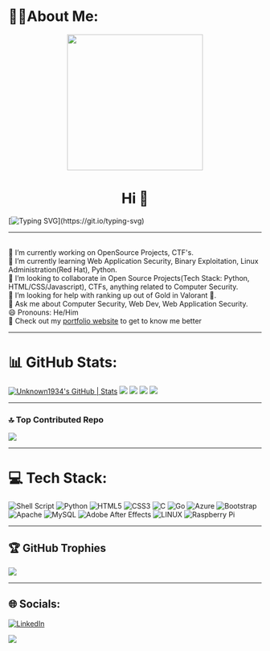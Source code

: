# 🧑‍💻About Me:
<div id="header" align="center">
  <img src=https://media3.giphy.com/media/S4rMbaFzvxfJm/giphy.gif width="270"/>
</div>
<h1 align="center"> Hi 👋</h1>

[![Typing SVG](https://readme-typing-svg.herokuapp.com?duration=10000&center=true&vCenter=true&width=800&height=30&lines=Hello+this+is+Unknown+Sentinel%2C+Welcome+to+my+Github+page.......;I+am+a+Python+developer+and+Computer+Security+Enthusiast...)](https://git.io/typing-svg)

---
<br>🔭 I’m currently working on OpenSource Projects, CTF's.
<br>🌱 I’m currently learning Web Application Security, Binary Exploitation, Linux Administration(Red Hat), Python.
<br>👯 I’m looking to collaborate in Open Source Projects(Tech Stack: Python, HTML/CSS/Javascript), CTFs, anything related to Computer Security.
<br>🤔 I’m looking for help with ranking up out of Gold in Valorant 🥲.
<br>💬 Ask me about Computer Security, Web Dev, Web Application Security.
<br>😄 Pronouns: He/Him
<br>📧 Check out my [portfolio website](https://unknownsentinel193.github.io/Portfolio/) to get to know me better

---

# 📊 GitHub Stats:
[![Unknown1934's GitHub | Stats](https://stats.quine.sh/Unknown1934/github?theme=light)](https://quine.sh)
![](https://github-readme-stats-sigma-five.vercel.app/api?username=Unknownsentinel193&theme=react&hide_border=false&include_all_commits=false&count_private=false)
![](https://github-readme-streak-stats.herokuapp.com/?user=Unknownsentinel193&theme=react&hide_border=false)
![](https://github-readme-activity-graph.cyclic.app/graph?username=Unknownsentinel193&theme=react-dark)
![](https://github-readme-stats-sigma-five.vercel.app/api/top-langs/?username=Unknownsentinel193&theme=react&hide_border=false&include_all_commits=false&count_private=false&layout=compact)



---

### 🔝 Top Contributed Repo
![](https://github-contributor-stats.vercel.app/api?username=Unknownsentinel193&limit=5&theme=react&combine_all_yearly_contributions=true)

---

# 💻 Tech Stack:
![Shell Script](https://img.shields.io/badge/shell_script-%23121011.svg?style=for-the-badge&logo=gnu-bash&logoColor=white) ![Python](https://img.shields.io/badge/python-3670A0?style=for-the-badge&logo=python&logoColor=ffdd54) ![HTML5](https://img.shields.io/badge/html5-%23E34F26.svg?style=for-the-badge&logo=html5&logoColor=white) ![CSS3](https://img.shields.io/badge/css3-%231572B6.svg?style=for-the-badge&logo=css3&logoColor=white) ![C](https://img.shields.io/badge/c-%2300599C.svg?style=for-the-badge&logo=c&logoColor=white) ![Go](https://img.shields.io/badge/go-%2300ADD8.svg?style=for-the-badge&logo=go&logoColor=white) ![Azure](https://img.shields.io/badge/azure-%230072C6.svg?style=for-the-badge&logo=azure-devops&logoColor=white) ![Bootstrap](https://img.shields.io/badge/bootstrap-%23563D7C.svg?style=for-the-badge&logo=bootstrap&logoColor=white) ![Apache](https://img.shields.io/badge/apache-%23D42029.svg?style=for-the-badge&logo=apache&logoColor=white) ![MySQL](https://img.shields.io/badge/mysql-%2300f.svg?style=for-the-badge&logo=mysql&logoColor=white) ![Adobe After Effects](https://img.shields.io/badge/Adobe%20After%20Effects-9999FF.svg?style=for-the-badge&logo=Adobe%20After%20Effects&logoColor=white) ![LINUX](https://img.shields.io/badge/Linux-FCC624?style=for-the-badge&logo=linux&logoColor=black) ![Raspberry Pi](https://img.shields.io/badge/-RaspberryPi-C51A4A?style=for-the-badge&logo=Raspberry-Pi)

---

## 🏆 GitHub Trophies
![](https://github-profile-trophy.vercel.app/?username=Unknownsentinel193&theme=discord&no-frame=true&no-bg=false&margin-w=4)

---

## 🌐 Socials:
[![LinkedIn](https://img.shields.io/badge/LinkedIn-%230077B5.svg?logo=linkedin&logoColor=white)](https://linkedin.com/in/rayan-baig-33a6701aa)

![](https://komarev.com/ghpvc/?username=Unknownsentinel193&label=PROFILE+VIEWS)

